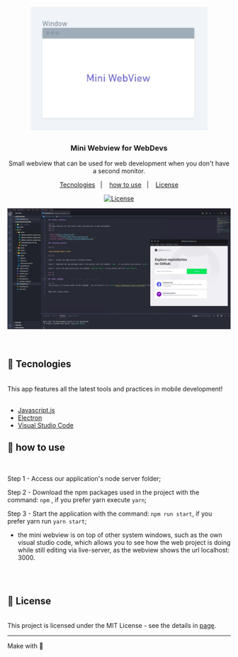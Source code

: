 <h1 align="center">
     <img src="./img/logo.png" alt="Mini Webview" width="400">
</h1>

<h3 align="center">
  Mini Webview for WebDevs
</h3>

<p align="center">Small webview that can be used for web development when you don't have a second monitor.</p>

<p align="center">
  <a href="#rocket-tecnologies">Tecnologies</a>&nbsp;&nbsp;&nbsp;|&nbsp;&nbsp;&nbsp;
  <a href="#-how-to-use">how to use</a>&nbsp;&nbsp;&nbsp;|&nbsp;&nbsp;&nbsp;
  <a href="#memo-license">License</a>
</p>

<p align="center">
  <a href="https://opensource.org/licenses/MIT" >
    <img alt="License" src="https://img.shields.io/badge/license-MIT-%23F8952D">
  </a>
</p>

<div>
     <img src="./img/page.png" alt="login screenshot" width="880">
</div>

<br />
<br />

## :rocket: Tecnologies
[//]: # (Add the features of your project here:)

<br />
This app features all the latest tools and practices in mobile development!
<br />
<br />

- [Javascript.js](https://nodejs.org/en/)
- [Electron](https://https://www.electronjs.org/)
- [Visual Studio Code](https://code.visualstudio.com/)

## 📢 how to use

<br />

Step 1 - Access our application's node server folder;

Step 2 - Download the npm packages used in the project with the command: `npm` , if you prefer yarn execute `yarn`;

Step 3 - Start the application with the command: `npm run start`, if you prefer yarn run `yarn start`;

- the mini webview is on top of other system windows, such as the own visual studio code, which allows you to see how the web project is doing while still editing via live-server, as the webview shows the url localhost: 3000.

<br />
<br />


## :memo: License

<br />
This project is licensed under the MIT License - see the details in <a href="https://opensource.org/licenses/MIT">page</a>.

---
Make with :purple_heart:

